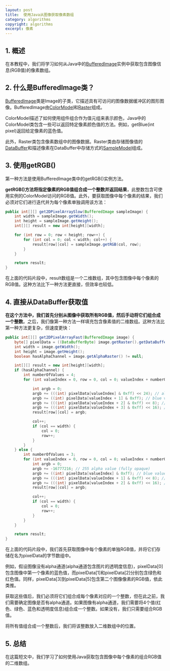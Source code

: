 ```yaml
---
layout: post
title:  使用Java从图像获取像素数组
category: algorithms
copyright: algorithms
excerpt: 像素
---
```


## 1. 概述

在本教程中，我们将学习如何从Java中的[BufferedImage](https://docs.oracle.com/en/java/javase/21/docs/api/java.desktop/java/awt/image/BufferedImage.html)实例中获取包含图像信息(RGB值)的像素数组。

## 2. 什么是BufferedImage类？

[BufferedImage](https://docs.oracle.com/en/java/javase/21/docs/api/java.desktop/java/awt/image/BufferedImage.html)类是Image的子类，它描述具有可访问的图像数据缓冲区的图形图像。BufferedImage由[ColorModel](https://docs.oracle.com/en/java/javase/21/docs/api/java.desktop/java/awt/image/ColorModel.html)和[Raster](https://docs.oracle.com/en/java/javase/21/docs/api/java.desktop/java/awt/image/Raster.html)组成。

ColorModel描述了如何使用组件组合作为值元组来表示颜色，Java中的ColorModel类包含一些可以返回特定像素颜色值的方法。例如，getBlue(int pixel)返回给定像素的蓝色值。

此外，Raster类包含像素数组中的图像数据。Raster类由存储图像值的[DataBuffer](https://docs.oracle.com/en/java/javase/21/docs/api/java.desktop/java/awt/image/DataBuffer.html)和描述像素在DataBuffer中存储方式的[SampleModel](https://docs.oracle.com/en/java/javase/21/docs/api/java.desktop/java/awt/image/SampleModel.html)组成。

## 3. 使用getRGB()

第一种方法是使用BufferedImage类中的getRGB()实例方法。

**getRGB()方法将指定像素的RGB值组合成一个整数并返回结果**，此整数包含可使用实例的ColorModel访问的RGB值。此外，要获取图像中每个像素的结果，我们必须对它们进行迭代并为每个像素单独调用该方法：
```java
public int[][] get2DPixelArraySlow(BufferedImage sampleImage) {
    int width = sampleImage.getWidth();
    int height = sampleImage.getHeight();
    int[][] result = new int[height][width];

    for (int row = 0; row < height; row++) {
        for (int col = 0; col < width; col++) {
            result[row][col] = sampleImage.getRGB(col, row);
        }
    }

    return result;
}
```

在上面的代码片段中，result数组是一个二维数组，其中包含图像中每个像素的RGB值。这种方法比下一种方法更直接，但效率也较低。

## 4. 直接从DataBuffer获取值

**在这个方法中，我们首先分别从图像中获取所有RGB值，然后手动将它们组合成一个整数**。之后，我们像第一种方法一样填充包含像素值的二维数组。这种方法比第一种方法更复杂，但速度更快：
```java
public int[][] get2DPixelArrayFast(BufferedImage image) {
    byte[] pixelData = ((DataBufferByte) image.getRaster().getDataBuffer()).getData();
    int width = image.getWidth();
    int height = image.getHeight();
    boolean hasAlphaChannel = image.getAlphaRaster() != null;

    int[][] result = new int[height][width];
    if (hasAlphaChannel) {
        int numberOfValues = 4;
        for (int valueIndex = 0, row = 0, col = 0; valueIndex + numberOfValues - 1 < pixelData.length; valueIndex += numberOfValues) {

            int argb = 0;
            argb += (((int) pixelData[valueIndex] & 0xff) << 24); // alpha value
            argb += ((int) pixelData[valueIndex + 1] & 0xff); // blue value
            argb += (((int) pixelData[valueIndex + 2] & 0xff) << 8); // green value
            argb += (((int) pixelData[valueIndex + 3] & 0xff) << 16); // red value
            result[row][col] = argb;

            col++;
            if (col == width) {
                col = 0;
                row++;
            }
        }
    } else {
        int numberOfValues = 3;
        for (int valueIndex = 0, row = 0, col = 0; valueIndex + numberOfValues - 1 < pixelData.length; valueIndex += numberOfValues) {
            int argb = 0;
            argb += -16777216; // 255 alpha value (fully opaque)
            argb += ((int) pixelData[valueIndex] & 0xff); // blue value
            argb += (((int) pixelData[valueIndex + 1] & 0xff) << 8); // green value
            argb += (((int) pixelData[valueIndex + 2] & 0xff) << 16); // red value
            result[row][col] = argb;

            col++;
            if (col == width) {
                col = 0;
                row++;
            }
        }
    }

    return result;
}
```

在上面的代码片段中，我们首先获取图像中每个像素的单独RGB值，并将它们存储在名为pixelData的字节数组中。

例如，假设图像没有alpha通道(alpha通道包含图片的透明度信息)，pixelData[0\]包含图像中第一个像素的蓝色值，而pixelData[1\]和pixelData[2\]分别包含绿色和红色值。同样，pixelData[3\]到pixelData[5\]包含第二个图像像素的RGB值，依此类推。

获取这些值后，我们必须将它们组合成每个像素对应的一个整数，但在此之前，我们需要确定图像是否有alpha通道。如果图像有alpha通道，我们需要将4个值(红色、绿色、蓝色和透明度信息)组合成一个整数。如果没有，我们只需要组合RGB值。

将所有值组合成一个整数后，我们将该整数放入二维数组中的位置。

## 5. 总结

在这篇短文中，我们学习了如何使用Java获取包含图像中每个像素的组合RGB值的二维数组。